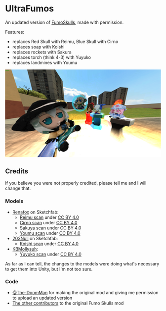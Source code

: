 # UltraFumos

An updated version of [FumoSkulls](https://thunderstore.io/c/ultrakill/p/Snorkelin_Tony/FumoSkulls/), made with permission.

Features:
* replaces Red Skull with Reimu, Blue Skull with Cirno
* replaces soap with Koishi
* replaces rockets with Sakura
* replaces torch (think 4-3) with Yuyuko
* replaces landmines with Youmu

![an image showing the various replacements](https://raw.githubusercontent.com/RealKC/UltraFumos/master/screenshot.png)


## Credits

If you believe you were not properly credited, please tell me and I will change that.

### Models

* [Renafox](https://sketchfab.com/kryik1023) on Sketchfab:
  * [Reimu scan](https://sketchfab.com/3d-models/project-reimu-fumo-3d-scan-c4723331d1a2400d942c00004d59e1cc) under [CC BY 4.0](https://creativecommons.org/licenses/by/4.0/)
  * [Cirno scan](https://sketchfab.com/3d-models/project-cirno-fumo-3d-scan-efd2a7f4dbf048c1a18438db7f86c4b9) under [CC BY 4.0](https://creativecommons.org/licenses/by/4.0/)
  * [Sakuya scan](https://sketchfab.com/3d-models/project-inu-sakuya-doll-3d-scan-7a573802931f485db8118a9d64f26362) under [CC BY 4.0](https://creativecommons.org/licenses/by/4.0/)
  * [Youmu scan](https://sketchfab.com/3d-models/project-v2-youmu-konpaku-fumo-3d-scan-0031ed6284ac4310952095302aad77c2) under [CC BY 4.0](https://creativecommons.org/licenses/by/4.0/)
* [203Null](https://sketchfab.com/203Null) on Sketchfab:
  * [Koishi scan](https://sketchfab.com/3d-models/project-koishi-komeiji-fumo-37a56b489b5c4440bbabb7b7777036f6) under [CC BY 4.0](https://creativecommons.org/licenses/by/4.0/)
* [KBMollysuh](https://sketchfab.com/kbmollysuh):
  * [Yuyuko scan](https://sketchfab.com/3d-models/project-yuyuko-fumo-3d-reconstruction-c53f91a1a962444fb1568f494dbc13eb) under [CC BY 4.0](https://creativecommons.org/licenses/by/4.0/)

As far as I can tell, the changes to the models were doing what's necessary to get them into Unity, but I'm not too sure.

### Code
* [@The-DoomMan](https://github.com/The-DoomMan) for making the original mod and giving me permission to upload an updated version
* [The other contributors](https://github.com/The-DoomMan/FumoSkulls/graphs/contributors) to the original Fumo Skulls mod
